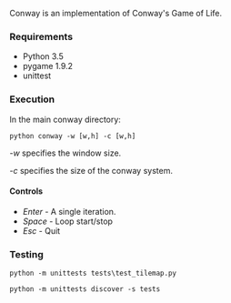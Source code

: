 Conway is an implementation of Conway's Game of Life.

### Requirements
+ Python 3.5
+ pygame 1.9.2
+ unittest

### Execution

In the main conway directory:

```python conway -w [w,h] -c [w,h]```

*-w* specifies the window size.

*-c* specifies the size of the conway system.

#### Controls

* *Enter* - A single iteration.
* *Space* - Loop start/stop
* *Esc*   - Quit

### Testing

``` python -m unittests tests\test_tilemap.py ```

``` python -m unittests discover -s tests ```